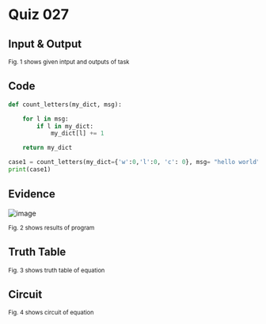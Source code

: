 # Quiz 027

## Input & Output

<sub>Fig. 1 shows given intput and outputs of task
## Code

```py
def count_letters(my_dict, msg):

    for l in msg:
        if l in my_dict:
            my_dict[l] += 1

    return my_dict

case1 = count_letters(my_dict={'w':0,'l':0, 'c': 0}, msg= "hello world")
print(case1)
```

## Evidence
![image](https://github.com/Amine-Itani/Unit-1/assets/123438294/0012043f-ecac-41e3-9858-412018523ad9)

<sub>Fig. 2 shows results of program

## Truth Table

<sub>Fig. 3 shows truth table of equation

## Circuit

<sub>Fig. 4 shows circuit of equation


